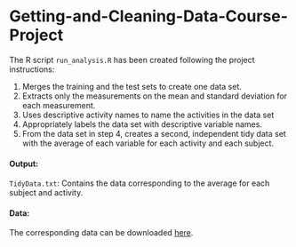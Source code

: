 # Getting-and-Cleaning-Data-Course-Project

The R script `run_analysis.R` has been created following the project instructions: 

1. Merges the training and the test sets to create one data set.
2. Extracts only the measurements on the mean and standard deviation for each measurement. 
3. Uses descriptive activity names to name the activities in the data set
4. Appropriately labels the data set with descriptive variable names. 
5. From the data set in step 4, creates a second, independent tidy data set with the average of each variable for each activity and each subject.

#### Output:
`TidyData.txt`: Contains the data corresponding to the average for each subject and activity.

#### Data:
The corresponding data can be downloaded [here](https://d396qusza40orc.cloudfront.net/getdata%2Fprojectfiles%2FUCI%20HAR%20Dataset.zip).
